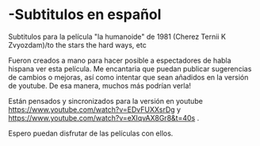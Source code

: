 # -Subtitulos en español
Subtitulos para la película "la humanoide" de 1981 (Cherez Ternii K Zvyozdam)/to the stars the hard ways, etc

Fueron creados a mano para hacer posible a espectadores de habla hispana ver esta película.
Me encantaria que puedan publicar sugerencias de cambios o mejoras, así como intentar que sean añadidos en la versión de youtube. De esa manera, muchos más podrían verla!

Están pensados y sincronizados para la versión en youtube https://www.youtube.com/watch?v=EDvFUXXsrDg y https://www.youtube.com/watch?v=eXIqvAX8Gr8&t=40s .

Espero puedan disfrutar de las películas con ellos.

